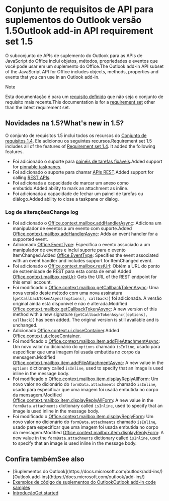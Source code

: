 # <a name="outlook-add-in-api-requirement-set-15"></a><span data-ttu-id="0eae9-101">Conjunto de requisitos de API para suplementos do Outlook versão 1.5</span><span class="sxs-lookup"><span data-stu-id="0eae9-101">Outlook add-in API requirement set 1.5</span></span>

<span data-ttu-id="0eae9-102">O subconjunto de APIs de suplemento do Outlook para as APIs de JavaScript do Office inclui objetos, métodos, propriedades e eventos que você pode usar em um suplemento do Office.</span><span class="sxs-lookup"><span data-stu-id="0eae9-102">The Outlook add-in API subset of the JavaScript API for Office includes objects, methods, properties and events that you can use in an Outlook add-in.</span></span>

> [!NOTE]
> <span data-ttu-id="0eae9-103">Esta documentação é para um [requisito definido](/javascript/office/requirement-sets/outlook-api-requirement-sets) que não seja o conjunto de requisito mais recente.</span><span class="sxs-lookup"><span data-stu-id="0eae9-103">This documentation is for a [requirement set](/javascript/office/requirement-sets/outlook-api-requirement-sets) other than the latest requirement set.</span></span>

## <a name="whats-new-in-15"></a><span data-ttu-id="0eae9-104">Novidades na 1.5?</span><span class="sxs-lookup"><span data-stu-id="0eae9-104">What's new in 1.5?</span></span>

<span data-ttu-id="0eae9-p101">O conjunto de requisitos 1.5 inclui todos os recursos do [Conjunto de requisitos 1.4](../requirement-set-1.4/outlook-requirement-set-1.4.md). Ele adicionou os seguintes recursos.</span><span class="sxs-lookup"><span data-stu-id="0eae9-p101">Requirement set 1.5 includes all of the features of [Requirement set 1.4](../requirement-set-1.4/outlook-requirement-set-1.4.md). It added the following features.</span></span>

- <span data-ttu-id="0eae9-107">Foi adicionado o suporte para [painéis de tarefas fixáveis](https://docs.microsoft.com/outlook/add-ins/pinnable-taskpane).</span><span class="sxs-lookup"><span data-stu-id="0eae9-107">Added support for [pinnable taskpanes](https://docs.microsoft.com/outlook/add-ins/pinnable-taskpane).</span></span>
- <span data-ttu-id="0eae9-108">Foi adicionado o suporte para chamar [APIs REST](https://docs.microsoft.com/outlook/add-ins/use-rest-api).</span><span class="sxs-lookup"><span data-stu-id="0eae9-108">Added support for calling [REST APIs](https://docs.microsoft.com/outlook/add-ins/use-rest-api).</span></span>
- <span data-ttu-id="0eae9-109">Foi adicionada a capacidade de marcar um anexo como embutido.</span><span class="sxs-lookup"><span data-stu-id="0eae9-109">Added ability to mark an attachment as inline.</span></span>
- <span data-ttu-id="0eae9-110">Foi adicionada a capacidade de fechar um painel de tarefas ou diálogo.</span><span class="sxs-lookup"><span data-stu-id="0eae9-110">Added ability to close a taskpane or dialog.</span></span>

### <a name="change-log"></a><span data-ttu-id="0eae9-111">Log de alterações</span><span class="sxs-lookup"><span data-stu-id="0eae9-111">Change log</span></span>

- <span data-ttu-id="0eae9-112">Foi adicionado o [Office.context.mailbox.addHandlerAsync](office.context.mailbox.md#addhandlerasynceventtype-handler-options-callback): Adiciona um manipulador de eventos a um evento com suporte.</span><span class="sxs-lookup"><span data-stu-id="0eae9-112">Added [Office.context.mailbox.addHandlerAsync](office.context.mailbox.md#addhandlerasynceventtype-handler-options-callback): Adds an event handler for a supported event.</span></span>
- <span data-ttu-id="0eae9-113">Adicionado [Office.EventType](office.md#eventtype-string): Especifica o evento associado a um manipulador de eventos e inclui suporte para o evento ItemChanged.</span><span class="sxs-lookup"><span data-stu-id="0eae9-113">Added [Office.EventType](office.md#eventtype-string): Specifies the event associated with an event handler and includes support for ItemChanged event.</span></span>
- <span data-ttu-id="0eae9-114">Foi adicionado o [Office.context.mailbox.restUrl](office.context.mailbox.md#resturl-string): Obtém a URL do ponto de extremidade de REST para esta conta de email.</span><span class="sxs-lookup"><span data-stu-id="0eae9-114">Added [Office.context.mailbox.restUrl](office.context.mailbox.md#resturl-string): Gets the URL of the REST endpoint for this email account.</span></span>
- <span data-ttu-id="0eae9-p102">Foi modificado o [Office.context.mailbox.getCallbackTokenAsync](office.context.mailbox.md#getcallbacktokenasyncoptions-callback): Uma nova versão deste método com uma nova assinatura (`getCallbackTokenAsync([options], callback)`) foi adicionada. A versão original ainda está disponível e não é alterada.</span><span class="sxs-lookup"><span data-stu-id="0eae9-p102">Modified [Office.context.mailbox.getCallbackTokenAsync](office.context.mailbox.md#getcallbacktokenasyncoptions-callback): A new version of this method with a new signature (`getCallbackTokenAsync([options], callback)`) has been added. The original version is still available and is unchanged.</span></span>
- <span data-ttu-id="0eae9-117">Adicionado [Office.context.ui.closeContainer](/javascript/api/office/office.ui#closecontainer--).</span><span class="sxs-lookup"><span data-stu-id="0eae9-117">Added [Office.context.ui.closeContainer](/javascript/api/office/office.ui#closecontainer--).</span></span>
- <span data-ttu-id="0eae9-118">Foi modificado o [Office.context.mailbox.item.addFileAttachmentAsync](office.context.mailbox.item.md#addfileattachmentasyncuri-attachmentname-options-callback): Um novo valor no dicionário do `options` chamado `isInline`, usado para especificar que uma imagem foi usada embutida no corpo da mensagem.</span><span class="sxs-lookup"><span data-stu-id="0eae9-118">Modified [Office.context.mailbox.item.addFileAttachmentAsync](office.context.mailbox.item.md#addfileattachmentasyncuri-attachmentname-options-callback): A new value in the `options` dictionary called `isInline`, used to specify that an image is used inline in the message body.</span></span>
- <span data-ttu-id="0eae9-119">Foi modificado o [Office.context.mailbox.item.displayReplyAllForm](office.context.mailbox.item.md#displayreplyallformformdata): Um novo valor no dicionário do `formData.attachments` chamado `isInline`, usado para especificar que uma imagem foi usada embutida no corpo da mensagem.</span><span class="sxs-lookup"><span data-stu-id="0eae9-119">Modified [Office.context.mailbox.item.displayReplyAllForm](office.context.mailbox.item.md#displayreplyallformformdata): A new value in the `formData.attachments` dictionary called `isInline`, used to specify that an image is used inline in the message body.</span></span>
- <span data-ttu-id="0eae9-120">Foi modificado o [Office.context.mailbox.item.displayReplyForm](office.context.mailbox.item.md#displayreplyformformdata): Um novo valor no dicionário do `formData.attachments` chamado `isInline`, usado para especificar que uma imagem foi usada embutida no corpo da mensagem.</span><span class="sxs-lookup"><span data-stu-id="0eae9-120">Modified [Office.context.mailbox.item.displayReplyForm](office.context.mailbox.item.md#displayreplyformformdata): A new value in the `formData.attachments` dictionary called `isInline`, used to specify that an image is used inline in the message body.</span></span>

## <a name="see-also"></a><span data-ttu-id="0eae9-121">Confira também</span><span class="sxs-lookup"><span data-stu-id="0eae9-121">See also</span></span>

- <span data-ttu-id="0eae9-122">
  [Suplementos do Outlook](https://docs.microsoft.com/outlook/add-ins/)</span><span class="sxs-lookup"><span data-stu-id="0eae9-122">[Outlook add-ins](https://docs.microsoft.com/outlook/add-ins/)</span></span>
- [<span data-ttu-id="0eae9-123">Exemplos de código de suplementos do Outlook</span><span class="sxs-lookup"><span data-stu-id="0eae9-123">Outlook add-in code samples</span></span>](https://developer.microsoft.com/outlook/gallery/?filterBy=Outlook,Samples,Add-ins)
- [<span data-ttu-id="0eae9-124">Introdução</span><span class="sxs-lookup"><span data-stu-id="0eae9-124">Get started</span></span>](https://docs.microsoft.com/outlook/add-ins/quick-start)